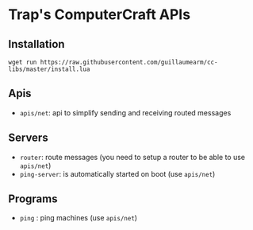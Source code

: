 # Trap's ComputerCraft APIs

## Installation
```
wget run https://raw.githubusercontent.com/guillaumearm/cc-libs/master/install.lua
```

## Apis
- `apis/net`: api to simplify sending and receiving routed messages

## Servers
- `router`: route messages (you need to setup a router to be able to use `apis/net`)
- `ping-server`: is automatically started on boot (use `apis/net`)

## Programs
- `ping` : ping machines (use `apis/net`)